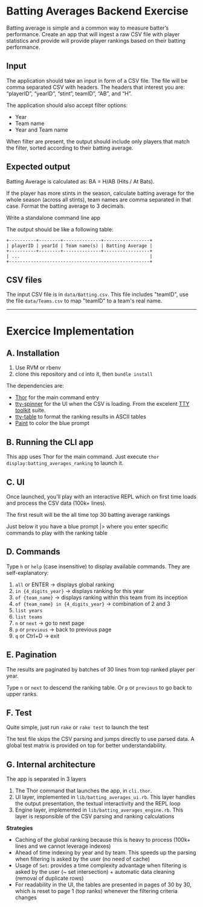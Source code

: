 # Batting Averages Backend Exercise

Batting average is simple and a common way to measure batter’s performance.
Create an app that will ingest a raw CSV file with player statistics and
provide will provide player rankings based on their batting performance.

## Input

The application should take an input in form of a CSV file. The file will be
comma separated CSV with headers. The headers that interest you are: “playerID”,
“yearID”, “stint”, teamID”, “AB”, and “H”.

The application should also accept filter options:
- Year
- Team name
- Year and Team name

When filter are present, the output should include only players that match
the filter, sorted according to their batting average.


## Expected output

Batting Average is calculated as: BA = H/AB (Hits / At Bats).

If the player has more stints in the season, calculate batting average for the
whole season (across all stints), team names are comma separated in that case.
Format the batting average to 3 decimals.

Write a standalone command line app

The output should be like a following table:

```
+----------+--------+--------------+-----------------+
| playerID | yearId | Team name(s) | Batting Average |
+----------+--------+--------------+-----------------+
| ...                                                |
+----------------------------------------------------+
```


## CSV files

The input CSV file is in `data/Batting.csv`. This file includes "teamID", use the
file `data/Teams.csv` to map "teamID" to a team's real name.

---

# Exercice Implementation

## A. Installation

1. Use RVM or rbenv
2. clone this repository and `cd` into it, then `bundle install`

The dependencies are:

+ [Thor](http://whatisthor.com/) for the main command entry
+ [tty-spinner](https://github.com/piotrmurach/tty-spinner) for the UI when the CSV is loading. From the excelent [TTY toolkit](https://ttytoolkit.org/) suite.
+ [tty-table](https://github.com/piotrmurach/tty-table) to format the ranking results in ASCII tables
+ [Paint](https://github.com/janlelis/paint) to color the blue prompt

## B. Running the CLI app

This app uses Thor for the main command. Just execute `thor display:batting_averages_ranking` to launch it.

## C. UI

Once launched, you'll play with an interactive REPL which on first time loads and process the CSV data (100k+ lines).

The first result will be the all time top 30 batting average rankings

Just below it you have a blue prompt |> where you enter specific commands to play with the ranking table

## D. Commands

Type `h` or `help` (case insensitive) to display available commands. They are self-explanatory:

1. `all` or ENTER -> displays global ranking
2. `in {4_digits_year}` -> displays ranking for this year
3. `of {team_name}` -> displays ranking within this team from its inception
4. `of {team_name} in {4_digits_year}` -> combination of 2 and 3
5. `list years`
6. `list teams`
7. `n` or `next` -> go to next page
8. `p` or `previous` -> back to previous page
9. `q` or Ctrl+D -> exit

## E. Pagination

The results are paginated by batches of 30 lines from top ranked player per year.

Type `n` or `next` to descend the ranking table. Or `p` or `previous` to go back to upper ranks.

## F. Test

Quite simple, just run `rake` or `rake test` to launch the test

The test file skips the CSV parsing and jumps directly to use parsed data. A global test matrix is provided on top for better understandability.

## G. Internal architecture

The app is separated in 3 layers

1. The Thor command that launches the app, in `cli.thor`.
2. UI layer, implemented in `lib/batting_averages_ui.rb`. This layer handles the output presentation, the textual interactivity and the REPL loop
3. Engine layer, implemented in `lib/batting_averages_engine.rb`. This layer is responsible of the CSV parsing and ranking calculations

**Strategies**

+ Caching of the global ranking because this is heavy to process (100k+ lines and we cannot leverage indexes)
+ Ahead of time indexing by year and by team. This speeds up the parsing when filtering is asked by the user (no need of cache)
+ Usage of `Set`: provides a time complexity advantage when filtering is asked by the user (~ set intersection) + automatic data cleaning (removal of duplicate rows)
+ For readability in the UI, the tables are presented in pages of 30 by 30, which is reset to page 1 (top ranks) whenever the filtering criteria changes

